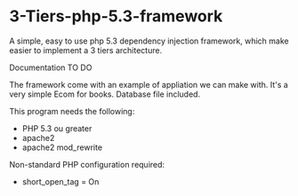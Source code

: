 3-Tiers-php-5.3-framework
=========================

A simple, easy to use php 5.3 dependency injection framework, which make easier to implement a 3 tiers architecture.

Documentation TO DO

The framework come with an example of appliation we can make with. It's a very simple Ecom for books. Database file included.

This program needs the following:

- PHP 5.3 ou greater
- apache2
- apache2 mod_rewrite

Non-standard PHP configuration required:
- short_open_tag = On 
